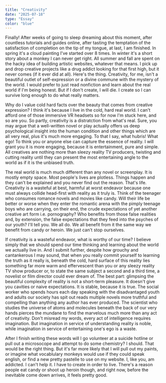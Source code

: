 ```yaml
---
title: "Creativity"
date: "2025-07-18"
type: "Essay"
color: "blue"
---
```

Finally! After weeks of going to sleep dreaming about this moment, after countless tutorials and guides online, after tasting the temptation of the satisfaction of completion on the tip of my tongue, at last, I am finished. In spring it's a cloud painting I've started over 8 times. In winter it's a short story about a monkey I can never get right. All summer and fall are spent on the hacky idea of building artistic websites, whatever that means. I pick up and drop creative projects like a drug addict looking for that first high, but it never comes (if it ever did at all). Here's the thing. Creativity, for me, isn't a beautiful outlet of self-expression or a divine commune with the mystery of the world. I would prefer to just read nonfiction and learn about the real world if I'm being honest. But if I don't create, I will die. I create so I can survive long enough to do what really matters. 

Why do I value cold hard facts over the beauty that comes from creative expression? I think it's because I live in the cold, hard real world. I can't afford one of those immersive VR headsets so for now I'm stuck here, and so are you. So partly, creativity is a distratction from what's real. Sure, you may argue that a well-written novel or play actually offers us deep psychological insight into the human condition and other things which are all very real, plus it's much more engaging. To that I say, what hubris! What ego! To think you or anyone else can capture the essence of reality. I will grant you it is more engaging, because it is entertainment, pure and simple. All creatives are nothing more than sleezy reality TV producers, twisting and cutting reality until they can present the most entertaining angle to the world as if it is the unbiased truth. 

The real world is much much different than any novel or screenplay. It is mostly empty space. Most people's lives are plotless. Things happen and they can't be explained and you never find out the reason. That's life. Creativity is a wasteful at best, harmful at worst endeavor because one must always collide head-first with reality as it truly is. Think of the teenager who consumes romance novels and movies like candy. Will their life be better or worse when they enter the romantic arena with the pimply teenage boys who are carrying, on their end, the crude expectations of yet another creative art form i.e. pornography? Who benefits from those false realities and, by extension, the false expectations that they feed into the psyches of our youth? I'll tell you. We all do. We all benefit from it the same way we benefit from candy or heroin. We just can't stop ourselves.

If creativity is a wasteful endeavor, what is worthy of our time? I believe simply that we should spend our time thinking and learning about the world we actually live in. And I submit further, despite how grouchy and cantankerous I may sound, that when you really commit yourself to learning the truth as it really is, beneath the cold, hard surface of this reality lies something far more warm and effervescent than you or any sleezy reality TV show producer or, to state the same subject a second and a third time, a novelist or film director could ever dream of. The best part: glimpsing the beautiful complexity of reality is not a short-term pleasure. It doesn't give you cavities or naive expectations. It is stable, because it is true. The social worker who spends hours each day speaking with the disadvantaged youth and adults our society has spit out reads multiple novels more truthful and compelling than anything any author has ever produced. The scientist who studies the universe of atoms and molecules beneath the back of our very hands pierces the mundane to find the marvelous much more than any act of creativity. Don't misread my words, every act of intelligence requires imagination. But imagination in service of understanding reality is noble, while imagination in service of entertaining one's ego is a waste.

After I finish writing these words will I go volunteer at a suicide hotline or pull out a microsocope and attempt to do some chemistry? I should. That would be the right thing. But it's far more likely that I will pull out my paints, or imagine what vocablulary monkeys would use if they could speak english, or find a new pretty pastelle to use on my website. I, like you, am addicted. I can't help it. I have to create in order to live. There's a reason people eat candy or shoot up heroin though, and right now, before the inevitable come down arrives, it feels pretty good. 